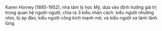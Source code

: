 Karen Horney (1885-1952), nhà tâm lý học Mỹ, dựa vào định hướng giá trị trong quan hệ người-người, chia ra 3 kiểu nhân cách: kiểu người nhường nhịn, bị áp đảo; kiểu người công kích mạnh mẽ; và kiểu người xa lánh lãnh lùng